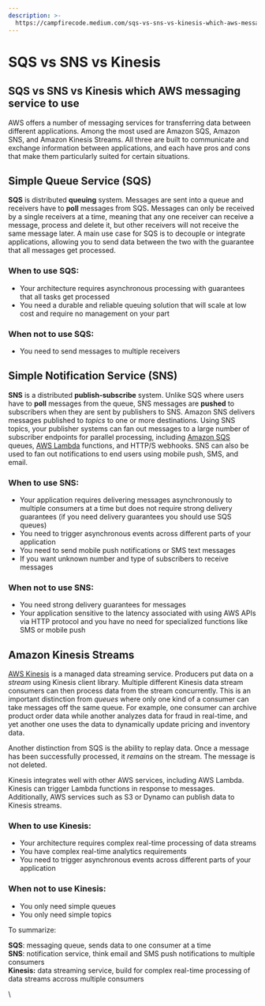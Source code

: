 ```yaml
---
description: >-
  https://campfirecode.medium.com/sqs-vs-sns-vs-kinesis-which-aws-messaging-service-to-use-1fa3aa6be97d
---
```


# SQS vs SNS vs Kinesis

## SQS vs SNS vs Kinesis which AWS messaging service to use <a href="#id-5c93" id="id-5c93"></a>

AWS offers a number of messaging services for transferring data between different applications. Among the most used are Amazon SQS, Amazon SNS, and Amazon Kinesis Streams. All three are built to communicate and exchange information between applications, and each have pros and cons that make them particularly suited for certain situations.

## Simple Queue Service (SQS) <a href="#id-6947" id="id-6947"></a>

**SQS** is distributed **queuing** system. Messages are sent into a queue and receivers have to **poll** messages from SQ&#x53;**.** Messages can only be received by a single receivers at a time, meaning that any one receiver can receive a message, process and delete it, but other receivers will not receive the same message later. A main use case for SQS is to decouple or integrate applications, allowing you to send data between the two with the guarantee that all messages get processed.

### When to use SQS: <a href="#id-4a43" id="id-4a43"></a>

* Your architecture requires asynchronous processing with guarantees that all tasks get processed
* You need a durable and reliable queuing solution that will scale at low cost and require no management on your part

### When not to use SQS: <a href="#id-4b17" id="id-4b17"></a>

* You need to send messages to multiple receivers

## Simple Notification Service (SNS) <a href="#c77c" id="c77c"></a>

**SNS** is a distributed **publish-subscribe** system. Unlike SQS where users have to **poll** messages from the queue, SNS messages are **pushed** to subscribers when they are sent by publishers to SNS. Amazon SNS delivers messages published to _topics_ to one or more destinations. Using SNS topics, your publisher systems can fan out messages to a large number of subscriber endpoints for parallel processing, including [Amazon SQS](https://aws.amazon.com/sqs/) queues, [AWS Lambda](https://aws.amazon.com/lambda/) functions, and HTTP/S webhooks. SNS can also be used to fan out notifications to end users using mobile push, SMS, and email.

### When to use SNS: <a href="#d808" id="d808"></a>

* Your application requires delivering messages asynchronously to multiple consumers at a time but does not require strong delivery guarantees (if you need delivery guarantees you should use SQS queues)
* You need to trigger asynchronous events across different parts of your application
* You need to send mobile push notifications or SMS text messages
* If you want unknown number and type of subscribers to receive messages

### When not to use SNS: <a href="#debc" id="debc"></a>

* You need strong delivery guarantees for messages
* Your application sensitive to the latency associated with using AWS APIs via HTTP protocol and you have no need for specialized functions like SMS or mobile push

## Amazon Kinesis Streams <a href="#id-6420" id="id-6420"></a>

[AWS Kinesis](https://docs.aws.amazon.com/streams/latest/dev/introduction.html) is a managed data streaming service. Producers put data on a _stream_ using Kinesis client library. Multiple different Kinesis data stream consumers can then process data from the stream concurrently. This is an important distinction from _queues_ where only one kind of a consumer can take messages off the same queue. For example, one consumer can archive product order data while another analyzes data for fraud in real-time, and yet another one uses the data to dynamically update pricing and inventory data.

Another distinction from SQS is the ability to replay data. Once a message has been successfully processed, it _remains_ on the stream. The message is not deleted.

Kinesis integrates well with other AWS services, including AWS Lambda. Kinesis can trigger Lambda functions in response to messages. Additionally, AWS services such as S3 or Dynamo can publish data to Kinesis streams.

### When to use Kinesis: <a href="#e2b1" id="e2b1"></a>

* Your architecture requires complex real-time processing of data streams
* You have complex real-time analytics requirements
* You need to trigger asynchronous events across different parts of your application

### When not to use Kinesis: <a href="#id-33ab" id="id-33ab"></a>

* You only need simple queues
* You only need simple topics

To summarize:

**SQS**: messaging queue, sends data to one consumer at a time\
**SNS**: notification service, think email and SMS push notifications to multiple consumers\
**Kinesis:** data streaming service, build for complex real-time processing of data streams accross multiple consumers

\
